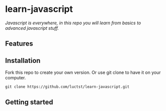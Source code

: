 # learn-javascript
*Javascript is everywhere, in this repo you will learn from basics to advanced javascript stuff.*

## Features


## Installation
Fork this repo to create your own version. Or use git clone to have it on your computer.
```
git clone https://github.com/luctst/learn-javascript.git
```


## Getting started
